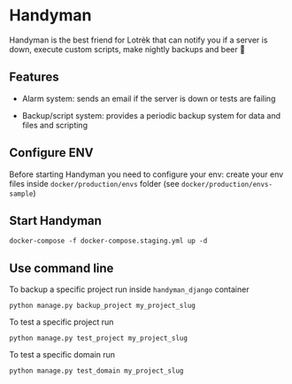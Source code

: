 # Handyman

Handyman is the best friend for Lotrèk that can notify you if a server is down, execute custom scripts, make nightly backups and beer 🍻

## Features

- Alarm system: sends an email if the server is down or tests are failing

- Backup/script system: provides a periodic backup system for data and files and scripting

## Configure ENV

Before starting Handyman you need to configure your env: create your env files inside `docker/production/envs` folder (see `docker/production/envs-sample`)

## Start Handyman

    docker-compose -f docker-compose.staging.yml up -d

## Use command line

To backup a specific project run inside `handyman_django` container

    python manage.py backup_project my_project_slug

To test a specific project run

    python manage.py test_project my_project_slug

To test a specific domain run
	
    python manage.py test_domain my_project_slug
